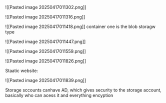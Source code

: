 ![[Pasted image 20250417011302.png]]

![[Pasted image 20250417011316.png]]

![[Pasted image 20250417011418.png]]
container one is the blob storagw type



![[Pasted image 20250417011447.png]]




![[Pasted image 20250417011559.png]]


![[Pasted image 20250417011826.png]]



Staatic website:


![[Pasted image 20250417011839.png]]


Storage sccounts canhave AD, which gives security to the storage account, basically who can acess it and everything
encyption
